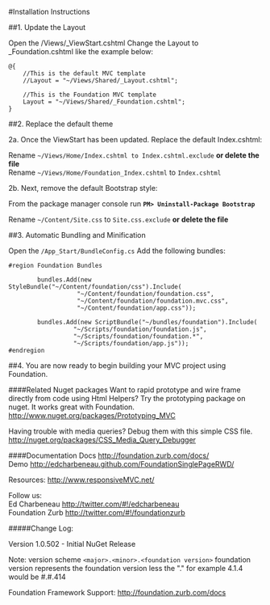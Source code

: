 ﻿#Installation Instructions

##1. Update the Layout

Open the /Views/_ViewStart.cshtml
Change the Layout to _Foundation.cshtml like the example below:

    @{
        //This is the default MVC template
        //Layout = "~/Views/Shared/_Layout.cshtml";
        
        //This is the Foundation MVC template
        Layout = "~/Views/Shared/_Foundation.cshtml";
    }

##2. Replace the default theme

2a. Once the ViewStart has been updated. Replace the default Index.cshtml:

Rename `~/Views/Home/Index.cshtml to Index.cshtml.exclude` **or delete the file**  
Rename `~/Views/Home/Foundation_Index.cshtml` to `Index.cshtml`

2b. Next, remove the default Bootstrap style:

From the package manager console run **`PM> Uninstall-Package Bootstrap`**

Rename `~/Content/Site.css` to `Site.css.exclude` **or delete the file**

##3. Automatic Bundling and Minification

Open the `/App_Start/BundleConfig.cs`
Add the following bundles:

    #region Foundation Bundles

            bundles.Add(new StyleBundle("~/Content/foundation/css").Include(
                       "~/Content/foundation/foundation.css",
                       "~/Content/foundation/foundation.mvc.css",
                       "~/Content/foundation/app.css"));

            bundles.Add(new ScriptBundle("~/bundles/foundation").Include(
                      "~/Scripts/foundation/foundation.js",
                      "~/Scripts/foundation/foundation.*",
                      "~/Scripts/foundation/app.js"));
    #endregion
##4. You are now ready to begin building your MVC project using Foundation.

####Related Nuget packages
Want to rapid prototype and wire frame directly from code using Html Helpers? 
Try the prototyping package on nuget. It works great with Foundation.
http://www.nuget.org/packages/Prototyping_MVC

Having trouble with media queries? Debug them with this simple CSS file.
http://nuget.org/packages/CSS_Media_Query_Debugger

####Documentation
Docs http://foundation.zurb.com/docs/  
Demo http://edcharbeneau.github.com/FoundationSinglePageRWD/

Resources: http://www.responsiveMVC.net/

Follow us:  
Ed Charbeneau http://twitter.com/#!/edcharbeneau  
Foundation Zurb http://twitter.com/#!/foundationzurb

#####Change Log:

Version 1.0.502
	- Initial NuGet Release

Note: version scheme `<major>.<minor>.<foundation version>`
foundation version represents the foundation version less the "." for example 4.1.4 would be #.#.414

Foundation Framework Support:
http://foundation.zurb.com/docs